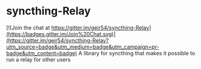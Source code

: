# syncthing-Relay

[![Join the chat at https://gitter.im/geir54/syncthing-Relay](https://badges.gitter.im/Join%20Chat.svg)](https://gitter.im/geir54/syncthing-Relay?utm_source=badge&utm_medium=badge&utm_campaign=pr-badge&utm_content=badge)
A library for syncthing that makes it possible to run a relay for other users
